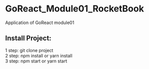 # GoReact_Module01_RocketBook
Application of GoReact module01

## Install Project:
1 step: git clone project <br>
2 step: npm install or yarn install <br>
3 step: npm start or yarn start <br>
